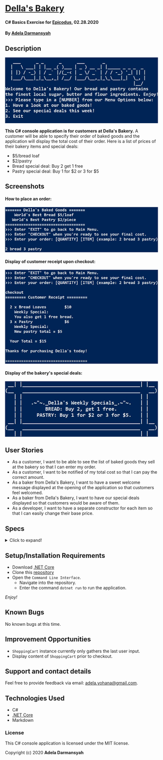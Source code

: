 # [Della's Bakery](https://github.com/ayohana/my-bakery/)

#### C# Basics Exercise for [Epicodus](https://www.epicodus.com/), 02.28.2020

#### By [**Adela Darmansyah**](https://ayohana.github.io/portfolio/)

## Description

![A Screenshot of Application's Welcome Screen](./welcomeScreen.JPG/)

**This C# console application is for customers at Della's Bakery.** A customer will be able to specify their order of baked goods and the application will display the total cost of their order. Here is a list of prices of their bakery items and special deals:
  * $5/bread loaf
  * $2/pastry
  * Bread special deal: Buy 2 get 1 free
  * Pastry special deal: Buy 1 for $2 or 3 for $5

## Screenshots

#### How to place an order:
![A Screenshot of the bakery's order placement](./orderExample.JPG/)

#### Display of customer receipt upon checkout:
![A Screenshot of a receipt](./receiptExample.JPG/)

#### Display of the bakery's special deals:
![A Screenshot of the bakery's special deals](./specialDeals.JPG/)

## User Stories

* As a customer, I want to be able to see the list of baked goods they sell at the bakery so that I can enter my order.
* As a customer, I want to be notified of my total cost so that I can pay the correct amount.
* As a baker from Della's Bakery, I want to have a sweet welcome message displayed at the opening of the application so that customers feel welcomed.
* As a baker from Della's Bakery, I want to have our special deals displayed so that customers would be aware of them.
* As a developer, I want to have a separate constructor for each item so that I can easily change their base price.

## Specs

<details>
  <summary>Click to expand!</summary>

| Spec | Input | Output |
| :-------------     | :------------- | :------------- |
| **Program Displays Welcome Message and Menu** | Opening of application | Welcome Message & Menu Displayed |
| **Program Gathers User Input of Bread and Returns Total Cost of Bread** | 2 bread | $10 |
| **Program Gathers User Input of Pastry and Returns Total Cost of Pastry** | 1 pastry | $2 |
| **Program Gathers User Input of Bread & Pastry and Returns Total Cost of Shopping Cart** | 2 bread 1 pastry | $12 |
| **Program Additionally Displays Special Deals with Welcome Message and Menu** | Opening of application | Welcome Message, Menu & Special Deals Displayed |
| **Program Applies Special Bread Deal** | 2 bread | $10 + FREE 1 bread loaf |
| **Program Applies Special Pastry Deal** | 3 pastry | $5 |

</details>

## Setup/Installation Requirements

* Download [.NET Core](https://dotnet.microsoft.com/download/dotnet-core/)
* Clone this [repository](https://github.com/ayohana/my-bakery/)
* Open the `Command Line Interface`.
  * Navigate into the repository.
  * Enter the command `dotnet run` to run the application.

_Enjoy!_

## Known Bugs

No known bugs at this time.

## Improvement Opportunities

* `ShoppingCart` instance currently only gathers the last user input.
* Display content of `ShoppingCart` prior to checkout.

## Support and contact details

Feel free to provide feedback via email: adela.yohana@gmail.com.

## Technologies Used

* C#
* [.NET Core](https://dotnet.microsoft.com/download/dotnet-core/)
* Markdown

### License

This C# console application is licensed under the MIT license.

Copyright (c) 2020 **Adela Darmansyah**